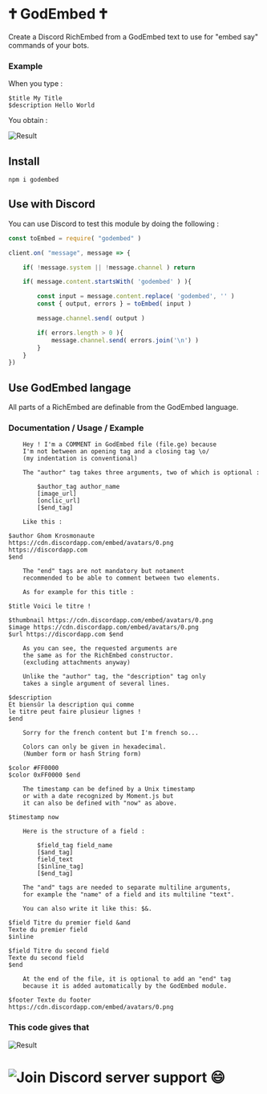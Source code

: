 
# 🕇 GodEmbed 🕇

Create a Discord RichEmbed from a GodEmbed text to use for "embed say" commands of your bots.  

### Example

When you type :

```
$title My Title  
$description Hello World  
```

You obtain :

![Result](https://cdn.discordapp.com/attachments/609313381421154304/619960128078217229/unknown.png)

## Install

```
npm i godembed
```

## Use with Discord

You can use Discord to test this module by doing the following :

```js
const toEmbed = require( "godembed" )

client.on( "message", message => {

    if( !message.system || !message.channel ) return

    if( message.content.startsWith( 'godembed' ) ){

        const input = message.content.replace( 'godembed', '' )
        const { output, errors } = toEmbed( input )

        message.channel.send( output )

        if( errors.length > 0 ){
            message.channel.send( errors.join('\n') )
        }
    }
})
```

## Use GodEmbed langage

All parts of a RichEmbed are definable from the GodEmbed language.  

### Documentation / Usage / Example

```
    Hey ! I'm a COMMENT in GodEmbed file (file.ge) because 
    I'm not between an opening tag and a closing tag \o/ 
    (my indentation is conventional)

    The "author" tag takes three arguments, two of which is optional :

        $author_tag author_name
        [image_url]
        [onclic_url]
        [$end_tag]

    Like this :

$author Ghom Krosmonaute 
https://cdn.discordapp.com/embed/avatars/0.png  
https://discordapp.com  
$end 

    The "end" tags are not mandatory but notament 
    recommended to be able to comment between two elements.

    As for example for this title :

$title Voici le titre !

$thumbnail https://cdn.discordapp.com/embed/avatars/0.png
$image https://cdn.discordapp.com/embed/avatars/0.png
$url https://discordapp.com $end

    As you can see, the requested arguments are 
    the same as for the RichEmbed constructor.
    (excluding attachments anyway)

    Unlike the "author" tag, the "description" tag only 
    takes a single argument of several lines.

$description 
Et biensûr la description qui comme 
le titre peut faire plusieur lignes !
$end 

    Sorry for the french content but I'm french so...

    Colors can only be given in hexadecimal.
    (Number form or hash String form)

$color #FF0000
$color 0xFF0000 $end

    The timestamp can be defined by a Unix timestamp 
    or with a date recognized by Moment.js but 
    it can also be defined with "now" as above.

$timestamp now

    Here is the structure of a field :

        $field_tag field_name
        [$and_tag]
        field_text
        [$inline_tag]
        [$end_tag]

    The "and" tags are needed to separate multiline arguments, 
    for example the "name" of a field and its multiline "text".

    You can also write it like this: $&.

$field Titre du premier field &and
Texte du premier field
$inline

$field Titre du second field
Texte du second field
$end

    At the end of the file, it is optional to add an "end" tag 
    because it is added automatically by the GodEmbed module.

$footer Texte du footer 
https://cdn.discordapp.com/embed/avatars/0.png
```

### This code gives that

![Result](https://cdn.discordapp.com/attachments/609313381421154304/619976933383602214/unknown.png)

# ![Join Discord server support 😄](https://discord.gg/3vC2XWK)
